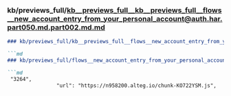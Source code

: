 ### kb/previews_full/kb__previews_full__kb__previews_full__flows__new_account_entry_from_your_personal_account@auth.har.part050.md.part002.md.md

```md
### kb/previews_full/kb__previews_full__flows__new_account_entry_from_your_personal_account@auth.har.part050.md.part002.md

```md
### kb/previews_full/flows__new_account_entry_from_your_personal_account@auth.har.part050.md (part 002)

```md
 "3264",
                "url": "https://n958200.alteg.io/chunk-KO722YSM.js",
     
```

```

```

```
